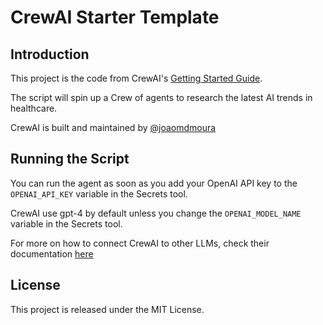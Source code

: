 # CrewAI Starter Template

## Introduction
This project is the code from CrewAI's [Getting Started Guide](https://docs.crewai.com/how-to/Creating-a-Crew-and-kick-it-off/). 

The script will spin up a Crew of agents to research the latest AI trends in healthcare.

CrewAI is built and maintained by [@joaomdmoura](https://x.com/joaomdmoura)

## Running the Script
You can run the agent as soon as you add your OpenAI API key to the `OPENAI_API_KEY` variable in the Secrets tool.

CrewAI use gpt-4 by default unless you change the `OPENAI_MODEL_NAME` variable in the Secrets tool.

For more on how to connect CrewAI to other LLMs, check their documentation [here](https://docs.crewai.com/how-to/LLM-Connections/)

## License
This project is released under the MIT License.
